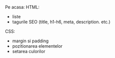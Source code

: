 Pe acasa:
HTML:
* liste
* tagurile SEO (title, h1-h6, meta, description. etc.)

CSS:
* margin si padding
* pozitionarea elementelor
* setarea culorilor
